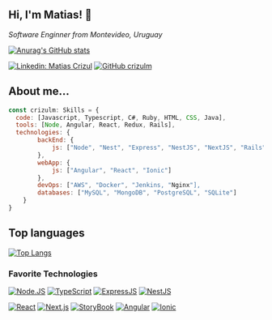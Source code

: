 <h2> Hi, I'm Matias! 👋</h2>
<p><em>Software Enginner from Montevideo, Uruguay</em></p>

[![Anurag's GitHub stats](https://github-readme-stats.vercel.app/api/?username=crizulm&count_private=true&show_icons=true&title_color=fff&icon_color=79ff97&text_color=9f9f9f&bg_color=151515)](https://github.com/anuraghazra/github-readme-stats)

[![Linkedin: Matias Crizul](https://img.shields.io/badge/-matiascrizul-blue?style=flat-square&logo=Linkedin&logoColor=white&link=https://www.linkedin.com/in/matiascrizul/)](https://www.linkedin.com/in/matiascrizul/)
[![GitHub crizulm](https://img.shields.io/github/followers/crizulm?label=follow&style=social)](https://github.com/crizulm)

## About me...  

```javascript
const crizulm: Skills = {
  code: [Javascript, Typescript, C#, Ruby, HTML, CSS, Java],
  tools: [Node, Angular, React, Redux, Rails],
  technologies: {
        backEnd: {
            js: ["Node", "Nest", "Express", "NestJS", "NextJS", "Rails", "C#", "SuiteScript"]
        },
        webApp: {
            js: ["Angular", "React", "Ionic"]
        },
        devOps: ["AWS", "Docker", "Jenkins, "Nginx"],
        databases: ["MySQL", "MongoDB", "PostgreSQL", "SQLite"]
    }
}
```

## Top languages

[![Top Langs](https://github-readme-stats.vercel.app/api/top-langs/?username=crizulm&layout=compact&langs_count=8&title_color=fff&icon_color=79ff97&text_color=9f9f9f&bg_color=151515)](https://github.com/anuraghazra/github-readme-stats)

### Favorite Technologies 
[![Node.JS](https://img.shields.io/static/v1?label=&message=Node.js&logo=node.js&darkgreen=darkblue&labelColor=white&color=darkgreen)](https://nodejs.org/es/)
[![TypeScript](https://img.shields.io/static/v1?label=&message=TypeScript&logo=TypeScript&darkgreen=darkblue&labelColor=white&color=3178C6)](https://www.typescriptlang.org/)
[![ExpressJS](https://img.shields.io/static/v1?label=&message=ExpressJS&logo=express&logoColor=black&labelColor=white&color=black)](https://expressjs.com/)
[![NestJS](https://img.shields.io/static/v1?label=&message=NestJS&logo=NestJS&logoColor=E0234E&labelColor=white&color=E0234E)](https://NestJS.com/)

[![React](https://img.shields.io/static/v1?label=&message=React&logo=react&logoColor=blue&labelColor=white&color=blue)](https://reactjs.org/)
[![Next.js](https://img.shields.io/static/v1?label=&message=Next.js&logo=Next.js&logoColor=black&labelColor=white&color=black)](https://nextjs.org/)
[![StoryBook](https://img.shields.io/static/v1?label=&message=StoryBook&logo=storybook&iconColor=pink&labelColor=white&color=ff69b4)](https://storybook.js.org/)
[![Angular](https://img.shields.io/static/v1?label=&message=Angular&logo=angular&logoColor=black&labelColor=white&color=black)](https://angular.io/)
[![Ionic](https://img.shields.io/static/v1?label=&message=Ionic&logo=ionic&logoColor=blue&labelColor=white&color=blue)](https://ionicframework.com/)
